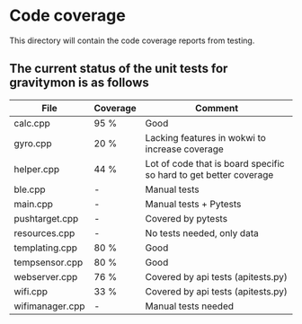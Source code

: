 # Code coverage

This directory will contain the code coverage reports from testing.

## The current status of the unit tests for gravitymon is as follows

| File | Coverage | Comment |
| ----------- | ----------- | ----------- |
| calc.cpp | 95 % | Good |
| gyro.cpp | 20 % | Lacking features in wokwi to increase coverage |
| helper.cpp | 44 % | Lot of code that is board specific so hard to get better coverage |
| ble.cpp | - | Manual tests |
| main.cpp | - | Manual tests + Pytests  |
| pushtarget.cpp | - | Covered by pytests |
| resources.cpp | - | No tests needed, only data |
| templating.cpp | 80 % | Good |
| tempsensor.cpp | 80 % | Good |
| webserver.cpp | 76 % | Covered by api tests (apitests.py) |
| wifi.cpp | 33 % | Covered by api tests (apitests.py) |
| wifimanager.cpp | - | Manual tests needed |
